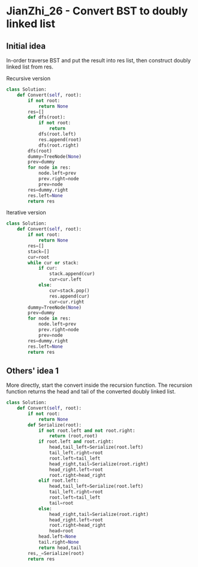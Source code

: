 # JianZhi_26 - Convert BST to doubly linked list

## Initial idea
In-order traverse BST and put the result into res list, then construct doubly linked list from res.

Recursive version
```python
class Solution:
    def Convert(self, root):
        if not root:
            return None
        res=[]
        def dfs(root):
            if not root:
                return
            dfs(root.left)
            res.append(root)
            dfs(root.right)
        dfs(root)
        dummy=TreeNode(None)
        prev=dummy
        for node in res:
            node.left=prev
            prev.right=node
            prev=node
        res=dummy.right
        res.left=None
        return res
```

Iterative version
```python
class Solution:
    def Convert(self, root):
        if not root:
            return None
        res=[]
        stack=[]
        cur=root
        while cur or stack:
            if cur:
                stack.append(cur)
                cur=cur.left
            else:
                cur=stack.pop()
                res.append(cur)
                cur=cur.right
        dummy=TreeNode(None)
        prev=dummy
        for node in res:
            node.left=prev
            prev.right=node
            prev=node
        res=dummy.right
        res.left=None
        return res
```

## Others' idea 1
More directly, start the convert inside the recursion function. The recursion function returns the head and tail of the converted doubly linked list.
```python
class Solution:
    def Convert(self, root):
        if not root:
            return None
        def Serialize(root):
            if not root.left and not root.right:
                return (root,root)
            if root.left and root.right:
                head,tail_left=Serialize(root.left)
                tail_left.right=root
                root.left=tail_left
                head_right,tail=Serialize(root.right)
                head_right.left=root
                root.right=head_right
            elif root.left:
                head,tail_left=Serialize(root.left)
                tail_left.right=root
                root.left=tail_left
                tail=root
            else:
                head_right,tail=Serialize(root.right)
                head_right.left=root
                root.right=head_right
                head=root
            head.left=None
            tail.right=None
            return head,tail
        res,_=Serialize(root)
        return res
``` 